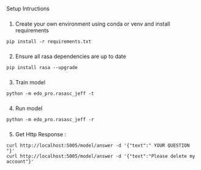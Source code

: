 #
Setup Intructions

###
1) Create your own environment using conda or venv and install requirements
```
pip install -r requirements.txt
```

###
2) Ensure all rasa dependencies are up to date
```
pip install rasa --upgrade
```

###
3) Train model
````
python -m edo_pro.rasasc_jeff -t
````
###
4) Run model
```
python -m edo_pro.rasasc_jeff -r
```

###
5) Get Http Response : 
````
curl http://localhost:5005/model/answer -d '{"text":" YOUR QUESTION "}'
curl http://localhost:5005/model/answer -d '{"text":"Please delete my account"}'
````